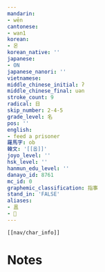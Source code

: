 ```yaml
---
mandarin:
- wēn
cantonese:
- wan1
korean:
- 온
korean_native: ''
japanese:
- ON
japanese_nanori: ''
vietnamese:
middle_chinese_initial: ʔ
middle_chinese_final: uən
stroke_count: 9
radical: 日
skip_number: 2-4-5
grade_level: 名
pos: ''
english:
- feed a prisoner
羅馬字: ob
韓文: '[[옵]]'
joyo_level: ''
hsk_level: ''
hanmun_edu_level: ''
danayo_id: 8761
mc_id: 0
graphemic_classification: 指事
stand_in: 'FALSE'
aliases:
- 𥁕
- 𣌬
---
```

```meta-bind-embed
[[nav/char_info]]
```

# Notes
